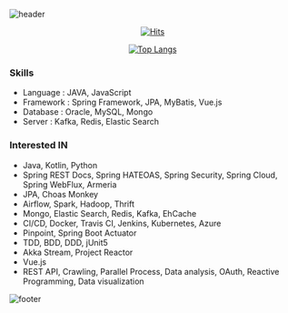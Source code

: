 <!-- Github Profile Readme로 프로필 꾸미기 : https://zzsza.github.io/development/2020/07/10/make-github-profile-readme/ -->

<!-- github theme -->
  ![header](https://capsule-render.vercel.app/api?type=slice&color=e0f0e3&height=150&section=header&text=Choi%20Yong%20Seok&fontSize=45)


<!-- hits count : https://hits.seeyoufarm.com/ -->
<div align=center>
    
  [![Hits](https://hits.seeyoufarm.com/api/count/incr/badge.svg?url=https%3A%2F%2Fgithub.com%2Fchoi-ys&count_bg=%2379C83D&title_bg=%23555555&icon=&icon_color=%23E7E7E7&title=hits&edge_flat=false)](https://hits.seeyoufarm.com)

</div>


<!-- Committed Top Lang -->
<div align=center>
  
  [![Top Langs](https://github-readme-stats.vercel.app/api/top-langs/?username=choi-ys&layout=compact)](https://github.com/choi-ys?tab=repositories)

</div>


### Skills
 - Language : JAVA, JavaScript
 - Framework : Spring Framework, JPA, MyBatis, Vue.js
 - Database : Oracle, MySQL, Mongo
 - Server : Kafka, Redis, Elastic Search
 
### Interested IN
 - Java, Kotlin, Python
 - Spring REST Docs, Spring HATEOAS, Spring Security, Spring Cloud, Spring WebFlux, Armeria
 - JPA, Choas Monkey
 - Airflow, Spark, Hadoop, Thrift
 - Mongo, Elastic Search, Redis, Kafka, EhCache
 - CI/CD, Docker, Travis CI, Jenkins, Kubernetes, Azure
 - Pinpoint, Spring Boot Actuator
 - TDD, BDD, DDD, jUnit5
 - Akka Stream, Project Reactor
 - Vue.js
 - REST API, Crawling, Parallel Process, Data analysis, OAuth, Reactive Programming, Data visualization

![footer](https://capsule-render.vercel.app/api?section=footer&type=slice&color=e0f0e3)

